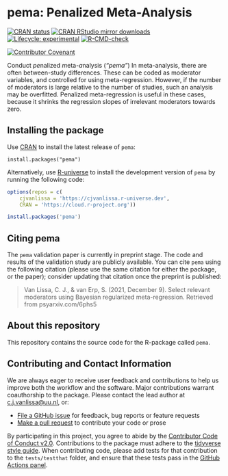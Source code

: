 
# pema: Penalized Meta-Analysis <!--a href='https://osf.io/zcvbs/'><img src='https://github.com/cjvanlissa/pema/raw/master/docs/pema_icon.png' align="right" height="139" /></a-->

[![CRAN
status](https://www.r-pkg.org/badges/version/pema)](https://CRAN.R-project.org/package=pema)
[![CRAN RStudio mirror
downloads](https://cranlogs.r-pkg.org/badges/grand-total/pema?color=blue)](https://r-pkg.org/pkg/pema)
[![Lifecycle:
experimental](https://img.shields.io/badge/lifecycle-experimental-orange.svg)](https://lifecycle.r-lib.org/articles/stages.html#experimental)
[![R-CMD-check](https://github.com/cjvanlissa/pema/workflows/R-CMD-check/badge.svg)](https://github.com/cjvanlissa/pema/actions)
<!-- [![R-CMD-check](https://github.com/cjvanlissa/pema/workflows/R-CMD-check/badge.svg)](https://github.com/cjvanlissa/pema/actions) -->
<!-- [![codecov](https://codecov.io/gh/cjvanlissa/pema/branch/master/graph/badge.svg?token=7S9XKDRT4M)](https://codecov.io/gh/cjvanlissa/pema) -->
[![Contributor
Covenant](https://img.shields.io/badge/Contributor%20Covenant-v2.0%20adopted-ff69b4.svg)](https://www.contributor-covenant.org/version/2/0/code_of_conduct.html)
<!-- [![CII Best Practices](https://bestpractices.coreinfrastructure.org/projects/3969/badge)](https://bestpractices.coreinfrastructure.org/projects/3969) -->
<!--[![DOI](http://joss.theoj.org/papers/10.21105/joss.00978/status.svg)](https://doi.org/10.21105/joss.00978)-->

Conduct *pe*nalized *m*eta-*a*nalysis (*“pema”*) In meta-analysis, there
are often between-study differences. These can be coded as moderator
variables, and controlled for using meta-regression. However, if the
number of moderators is large relative to the number of studies, such an
analysis may be overfitted. Penalized meta-regression is useful in these
cases, because it shrinks the regression slopes of irrelevant moderators
towards zero.

<!-- ## Where do I start? -->
<!-- For most users, the recommended starting point is to [read the paper](https://osf.io/zcvbs/), currently in press in [Data Science](https://content.iospress.com/journals/data-science/Pre-press/Pre-press), -->
<!-- which introduces the pema workflow, explains the underlying tools, and illustrates how the `pema` package can be used to create a new project that follows the workflow. -->

## Installing the package

Use [CRAN](https://CRAN.R-project.org/package=pema) to install the
latest release of `pema`:

    install.packages("pema")

Alternatively, use [R-universe](https://cjvanlissa.r-universe.dev) to
install the development version of `pema` by running the following code:

``` r
options(repos = c(
    cjvanlissa = 'https://cjvanlissa.r-universe.dev',
    CRAN = 'https://cloud.r-project.org'))

install.packages('pema')
```

## Citing pema

The `pema` validation paper is currently in preprint stage. The code and
results of the validation study are publicly available. You can cite
`pema` using the following citation (please use the same citation for
either the package, or the paper); consider updating that citation once
the preprint is published:

> Van Lissa, C. J., & van Erp, S. (2021, December 9). Select relevant
> moderators using Bayesian regularized meta-regression. Retrieved from
> psyarxiv.com/6phs5

## About this repository

This repository contains the source code for the R-package called
`pema`.

## Contributing and Contact Information

We are always eager to receive user feedback and contributions to help
us improve both the workflow and the software. Major contributions
warrant coauthorship to the package. Please contact the lead author at
<c.j.vanlissa@uu.nl>, or:

-   [File a GitHub issue](https://github.com/cjvanlissa/pema) for
    feedback, bug reports or feature requests
-   [Make a pull request](https://github.com/cjvanlissa/pema/pulls) to
    contribute your code or prose

By participating in this project, you agree to abide by the [Contributor
Code of Conduct v2.0](https://www.contributor-covenant.org/).
Contributions to the package must adhere to the [tidyverse style
guide](https://style.tidyverse.org/). When contributing code, please add
tests for that contribution to the `tests/testthat` folder, and ensure
that these tests pass in the [GitHub Actions
panel](https://github.com/cjvanlissa/pema/actions/workflows/R-CMD-check).
